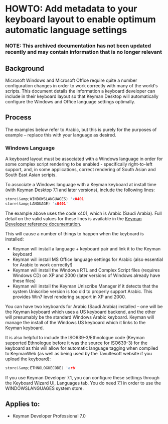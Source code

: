 # HOWTO: Add metadata to your keyboard layout to enable optimum automatic language settings

### **NOTE**: This archived documentation has not been updated recently and may contain information that is no longer relevant

## Background
Microsoft Windows and Microsoft Office require quite a number configuration changes in order to work correctly with many of the world's scripts.  This document details the information a keyboard developer can include in their keyboard layout so that Keyman Desktop will automatically configure the Windows and Office language settings optimally.

## Process

The examples below refer to Arabic, but this is purely for the purposes of example &ndash; replace this with your language as desired.

### Windows Language

A keyboard layout must be associated with a Windows language in order for some complex script rendering to be enabled - specifically right-to-left support, and, in some applications, correct rendering of South Asian and South East Asian scripts.

To associate a Windows language with a Keyman keyboard at install time (with Keyman Desktop 7.1 and later versions), include the following lines:

```c
store(&amp;WINDOWSLANGUAGES) 'x0401'
store(&amp;LANGUAGE) 'x0401'
```

The example above uses the code x401, which is Arabic (Saudi Arabia).  Full detail on the valid values for these lines is available in the [Keyman Developer reference documentation](http://www.tavultesoft.com/keymandev/documentation/70/reference__keywordsbyname.html).

This will cause a number of things to happen when the keyboard is installed:

- Keyman will install a language + keyboard pair and link it to the Keyman keyboard
- Keyman will install MS Office language settings for Arabic (also essential for Arabic to work correctly!)
- Keyman will install the Windows RTL and Complex Script files (requires Windows CD) on XP and 2000 (later versions of Windows already have these files)
- Keyman will install the Keyman Uniscribe Manager if it detects that the system Uniscribe version is too old to properly support Arabic.  This provides Win7 level rendering support in XP and 2000.

You can have two keyboards for Arabic (Saudi Arabia) installed – one will be the Keyman keyboard which uses a US keyboard backend, and the other will presumably be the standard Windows Arabic keyboard.  Keyman will manage the install of the Windows US keyboard which it links to the Keyman keyboard.

It is also helpful to include the ISO639-3/Ethnologue code (Keyman supported Ethnologue before it was the source for ISO639-3) for the keyboard as this will allow for automatic language tagging when compiled to KeymanWeb (as well as being used by the Tavultesoft website if you upload the keyboard):

```c
store(&amp;ETHNOLOGUECODE) 'arb'
```

If you use Keyman Developer 7.1, you can configure these settings through the Keyboard Wizard UI, Languages tab.  You do need 7.1 in order to use the WINDOWSLANGUAGES system store.

## Applies to:
* Keyman Developer Professional 7.0
